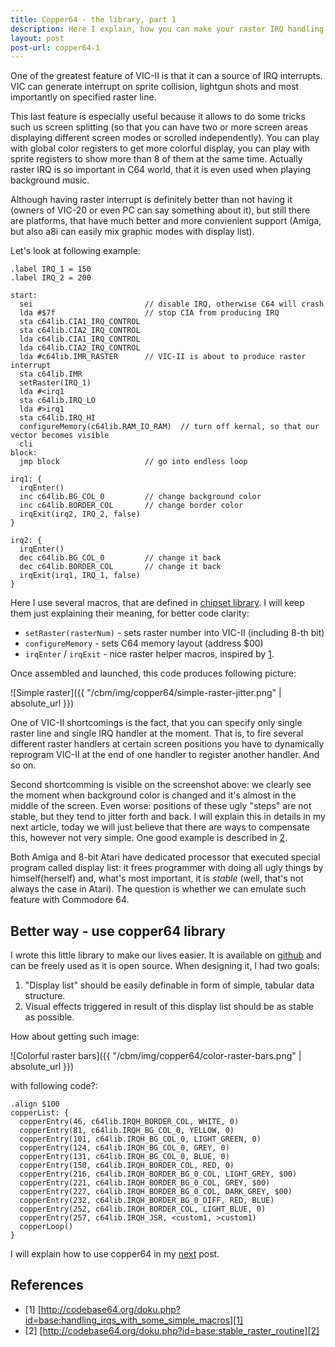 ```yaml
---
title: Copper64 - the library, part 1
description: Here I explain, how you can make your raster IRQ handling code simpler and cleaner.
layout: post
post-url: copper64-1
---
```

One of the greatest feature of VIC-II is that it can a source of IRQ interrupts. VIC can generate interrupt on sprite collision, lightgun shots and most importantly on specified raster line. 

This last feature is especially useful because it allows to do some tricks such us screen splitting (so that you can have two or more screen areas displaying different screen modes or scrolled independently). You can play with global color registers to get more colorful display, you can play with sprite registers to show more than 8 of them at the same time. Actually raster IRQ is so important in C64 world, that it is even used when playing background music.

Although having raster interrupt is definitely better than not having it (owners of VIC-20 or even PC can say something about it), but still there are platforms, that have much better and more convienient support (Amiga, but also a8i can easily mix graphic modes with display list).

Let's look at following example:

	.label IRQ_1 = 150
	.label IRQ_2 = 200

	start:
	  sei                         // disable IRQ, otherwise C64 will crash
	  lda #$7f                    // stop CIA from producing IRQ
	  sta c64lib.CIA1_IRQ_CONTROL
	  sta c64lib.CIA2_IRQ_CONTROL
	  lda c64lib.CIA1_IRQ_CONTROL
	  lda c64lib.CIA2_IRQ_CONTROL
	  lda #c64lib.IMR_RASTER      // VIC-II is about to produce raster interrupt
	  sta c64lib.IMR
	  setRaster(IRQ_1)
	  lda #<irq1
	  sta c64lib.IRQ_LO
	  lda #>irq1
	  sta c64lib.IRQ_HI
	  configureMemory(c64lib.RAM_IO_RAM)  // turn off kernal, so that our vector becomes visible
	  cli
	block:
	  jmp block                   // go into endless loop
	  
	irq1: {  
	  irqEnter()
	  inc c64lib.BG_COL_0         // change background color 
	  inc c64lib.BORDER_COL       // change border color
	  irqExit(irq2, IRQ_2, false)
	}  

	irq2: {
	  irqEnter()
	  dec c64lib.BG_COL_0         // change it back
	  dec c64lib.BORDER_COL       // change it back
	  irqExit(irq1, IRQ_1, false)
	}
	
Here I use several macros, that are defined in [chipset library](https://github.com/c64lib/chipset). I will keep them just explaining their meaning, for better code clarity:
* ```setRaster(rasterNum)``` - sets raster number into VIC-II (including 8-th bit)
* ```configureMemory``` - sets C64 memory layout (address $00)
* ```irqEnter``` / ```irqExit``` - nice raster helper macros, inspired by [1].

Once assembled and launched, this code produces following picture:

![Simple raster]({{ "/cbm/img/copper64/simple-raster-jitter.png" | absolute_url }})

One of VIC-II shortcomings is the fact, that you can specify only single raster line and single IRQ handler at the moment. That is, to fire several different raster handlers at certain screen positions you have to dynamically reprogram VIC-II at the end of one handler to register another handler. And so on.

Second shortcomming is visible on the screenshot above: we clearly see the moment when background color is changed and it's almost in the middle of the screen. Even worse: positions of these ugly "steps" are not stable, but they tend to jitter forth and back. I will explain this in details in my next article, today we will just believe that there are ways to compensate this, however not very simple. One good example is described in [2].

Both Amiga and 8-bit Atari have dedicated processor that executed special program called display list: it frees programmer with doing all ugly things by himself(herself) and, what's most important, it is *stable* (well, that's not always the case in Atari). The question is whether we can emulate such feature with Commodore 64.

## Better way - use copper64 library
I wrote this little library to make our lives easier. It is available on [github](https://github.com/c64lib/copper64) and can be freely used as it is open source. When designing it, I had two goals:
1. "Display list" should be easily definable in form of simple, tabular data structure.
1. Visual effects triggered in result of this display list should be as stable as possible.

How about getting such image:

![Colorful raster bars]({{ "/cbm/img/copper64/color-raster-bars.png" | absolute_url }})


with following code?:

	.align $100
	copperList: {
	  copperEntry(46, c64lib.IRQH_BORDER_COL, WHITE, 0)
	  copperEntry(81, c64lib.IRQH_BG_COL_0, YELLOW, 0)
	  copperEntry(101, c64lib.IRQH_BG_COL_0, LIGHT_GREEN, 0)
	  copperEntry(124, c64lib.IRQH_BG_COL_0, GREY, 0)
	  copperEntry(131, c64lib.IRQH_BG_COL_0, BLUE, 0)
	  copperEntry(150, c64lib.IRQH_BORDER_COL, RED, 0)
	  copperEntry(216, c64lib.IRQH_BORDER_BG_0_COL, LIGHT_GREY, $00)
	  copperEntry(221, c64lib.IRQH_BORDER_BG_0_COL, GREY, $00)
	  copperEntry(227, c64lib.IRQH_BORDER_BG_0_COL, DARK_GREY, $00)
	  copperEntry(232, c64lib.IRQH_BORDER_BG_0_DIFF, RED, BLUE)
	  copperEntry(252, c64lib.IRQH_BORDER_COL, LIGHT_BLUE, 0)
	  copperEntry(257, c64lib.IRQH_JSR, <custom1, >custom1)
	  copperLoop()
	}
	
I will explain how to use copper64 in my [next](copper64-2) post.

## References
* \[1\] [http://codebase64.org/doku.php?id=base:handling_irqs_with_some_simple_macros][1]
* \[2\] [http://codebase64.org/doku.php?id=base:stable_raster_routine][2]

[1]: http://codebase64.org/doku.php?id=base:handling_irqs_with_some_simple_macros
[2]: http://codebase64.org/doku.php?id=base:stable_raster_routine
